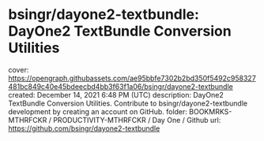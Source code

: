 # bsingr/dayone2-textbundle: DayOne2 TextBundle Conversion Utilities

cover: https://opengraph.githubassets.com/ae95bbfe7302b2bd350f5492c958327481bc849c40e45bdeecbd4bb3f63f1a06/bsingr/dayone2-textbundle
created: December 14, 2021 6:48 PM (UTC)
description: DayOne2 TextBundle Conversion Utilities. Contribute to bsingr/dayone2-textbundle development by creating an account on GitHub.
folder: BOOKMRKS-MTHRFCKR / PRODUCTIVITY-MTHRFCKR / Day One / Github
url: https://github.com/bsingr/dayone2-textbundle